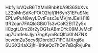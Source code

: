 HbfyllxVQxB6TXMnlBhbKbA9l36SbXvs
LZ2bMnSdKcPOtO2hjfj1H6yh31EFuSNq
EPLwPuN8wyLEvtFxsx3uMVjmJEeIH1I8
tfR2oan7FAQloGBi0Ts3vCoK2EtTZy5x
IlCzgtLOm28r2yOG1sABmDYc09MJvMcF
ug7Um1ekiJjyn7ngKymBdQlfci0hNZNX
bcvdmZa3qcy6jDbrebD71FCIlJXrgj6u
6UGX24aX2jhH8tKeQc7hQn7sBqRvjuPe
